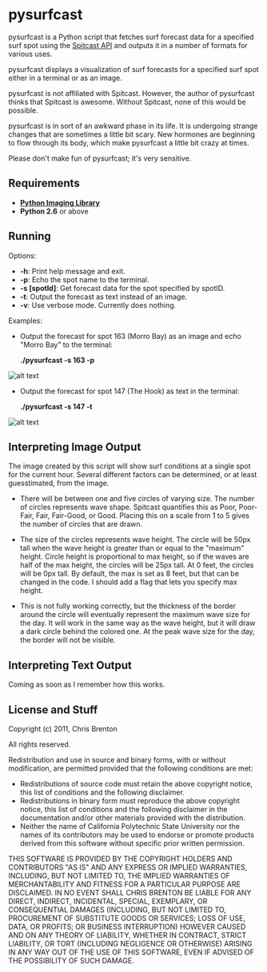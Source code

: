 # pysurfcast

pysurfcast is a Python script that fetches surf forecast data for a specified surf spot using the [Spitcast API](http://www.spitcast.com/api/docs/) and outputs it in a number of formats for various uses.

pysurfcast displays a visualization of surf forecasts for a specified surf spot either in a terminal or as an image.

pysurfcast is not affiliated with Spitcast. However, the author of pysurfcast thinks that Spitcast is awesome. Without Spitcast, none of this would be possible.

pysurfcast is in sort of an awkward phase in its life. It is undergoing strange changes that are sometimes a little bit scary. New hormones are beginning to flow through its body, which make pysurfcast a little bit crazy at times.

Please don't make fun of pysurfcast; it's very sensitive.

## Requirements
 * **[Python Imaging Library](http://www.pythonware.com/products/pil/)**
 * **Python 2.6** or above

## Running
Options:

 * **-h**: Print help message and exit.
 * **-p**: Echo the spot name to the terminal.
 * **-s [spotId]**: Get forecast data for the spot specified by spotID.
 * **-t**: Output the forecast as text instead of an image.
 * **-v**: Use verbose mode. Currently does nothing.

Examples:

 * Output the forecast for spot 163 (Morro Bay) as an image and echo "Morro Bay" to the terminal:

    **./pysurfcast -s 163 -p**

![alt text](http://i.imgur.com/gdRS2.png "GeekTool 3 on OS X")

 * Output the forecast for spot 147 (The Hook) as text in the terminal:

    **./pysurfcast -s 147 -t**

![alt text](http://i.imgur.com/MwD4A.png "iTerm 2 on OS X")

## Interpreting Image Output

The image created by this script will show surf conditions at a single spot for the current hour. Several different factors can be determined, or at least guesstimated, from the image.

* There will be between one and five circles of varying size. The number of circles represents wave shape. Spitcast quantifies this as Poor, Poor-Fair, Fair, Fair-Good, or Good. Placing this on a scale from 1 to 5 gives the number of circles that are drawn.

* The size of the circles represents wave height. The circle will be 50px tall when the wave height is greater than or equal to the "maximum" height. Circle height is proportional to max height, so if the waves are half of the max height, the circles will be 25px tall. At 0 feet, the circles will be 0px tall. By default, the max is set as 8 feet, but that can be changed in the code. I should add a flag that lets you specify max height.

* This is not fully working correctly, but the thickness of the border around the circle will eventually represent the maximum wave size for the day. It will work in the same way as the wave height, but it will draw a dark circle behind the colored one. At the peak wave size for the day, the border will not be visible.

## Interpreting Text Output

Coming as soon as I remember how this works.

## License and Stuff

Copyright (c) 2011, Chris Brenton

All rights reserved.

Redistribution and use in source and binary forms, with or without modification, are permitted provided that the following conditions are met:

 * Redistributions of source code must retain the above copyright notice, this list of conditions and the following disclaimer.
 * Redistributions in binary form must reproduce the above copyright notice, this list of conditions and the following disclaimer in the documentation and/or other materials provided with the distribution.
 * Neither the name of California Polytechnic State University nor the names of its contributors may be used to endorse or promote products derived from this software without specific prior written permission.

THIS SOFTWARE IS PROVIDED BY THE COPYRIGHT HOLDERS AND CONTRIBUTORS "AS IS" AND ANY EXPRESS OR IMPLIED WARRANTIES, INCLUDING, BUT NOT LIMITED TO, THE IMPLIED WARRANTIES OF MERCHANTABILITY AND FITNESS FOR A PARTICULAR PURPOSE ARE DISCLAIMED. IN NO EVENT SHALL CHRIS BRENTON BE LIABLE FOR ANY DIRECT, INDIRECT, INCIDENTAL, SPECIAL, EXEMPLARY, OR CONSEQUENTIAL DAMAGES (INCLUDING, BUT NOT LIMITED TO, PROCUREMENT OF SUBSTITUTE GOODS OR SERVICES; LOSS OF USE, DATA, OR PROFITS; OR BUSINESS INTERRUPTION) HOWEVER CAUSED AND ON ANY THEORY OF LIABILITY, WHETHER IN CONTRACT, STRICT LIABILITY, OR TORT (INCLUDING NEGLIGENCE OR OTHERWISE) ARISING IN ANY WAY OUT OF THE USE OF THIS SOFTWARE, EVEN IF ADVISED OF THE POSSIBILITY OF SUCH DAMAGE.
